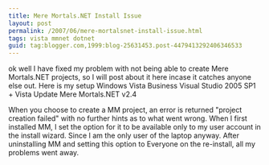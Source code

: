 ```yaml
---
title: Mere Mortals.NET Install Issue
layout: post
permalink: /2007/06/mere-mortalsnet-install-issue.html
tags: vista mmnet dotnet
guid: tag:blogger.com,1999:blog-25631453.post-4479413292406346533
---
```


ok well I have fixed my problem with not being able to create Mere Mortals.NET projects, so I will post about it here incase it catches anyone else out.
Here is my setup
Windows Vista Business
Visual Studio 2005 SP1 + Vista Update
Mere Mortals.NET v2.4

When you choose to create a MM project, an error is returned "project creation failed" with no further hints as to what went wrong.
When I first installed MM, I set the option for it to be available only to my user account in the install wizard. Since I am the only user of the laptop anyway.
After uninstalling MM and setting this option to Everyone on the re-install, all my problems went away.
